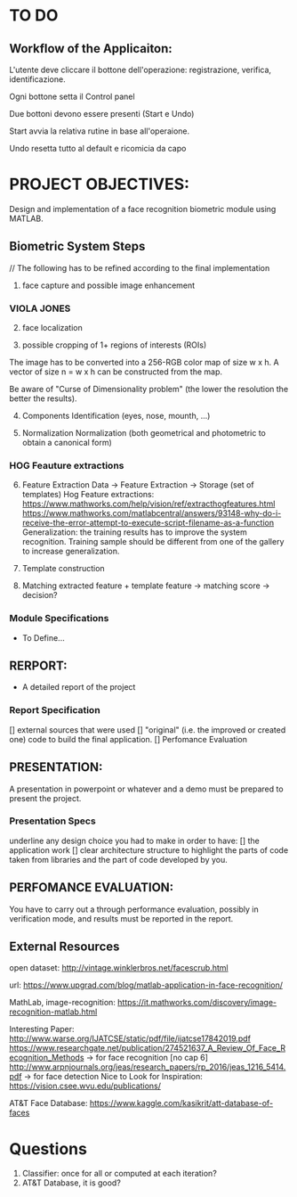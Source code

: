 # TO DO

## Workflow of the Applicaiton:
L'utente deve cliccare il bottone dell'operazione: registrazione, verifica, identificazione.

Ogni bottone setta il Control panel

Due bottoni devono essere presenti (Start e Undo)

Start avvia la relativa rutine in base all'operaione.

Undo resetta tutto al default e ricomicia da capo

# PROJECT OBJECTIVES:
Design and implementation of a face recognition biometric module using MATLAB.

## Biometric System Steps

// The following has to be refined according to the final implementation 

1. face capture and possible image enhancement


### VIOLA JONES
2. face localization

3. possible cropping of 1+ regions of interests (ROIs)

The image has to be converted into a 256-RGB color map of size w x h.
A vector of size n = w x h can be constructed from the map.

Be aware of "Curse of Dimensionality problem" (the lower the resolution the 
better the results).

4. Components Identification (eyes, nose, mounth, ...)

5. Normalization
Normalization (both geometrical and photometric to obtain a canonical form)

### HOG Feauture extractions
6. Feature Extraction
Data -> Feature Extraction -> Storage (set of templates)
Hog Feature extractions: https://www.mathworks.com/help/vision/ref/extracthogfeatures.html
			 https://www.mathworks.com/matlabcentral/answers/93148-why-do-i-receive-the-error-attempt-to-execute-script-filename-as-a-function
Generalization: the training results has to improve the system recognition.
Training sample should be different from one of the gallery to increase generalization.

7. Template construction

8. Matching
extracted feature + template feature -> matching score -> decision?


### Module Specifications
- To Define...


## RERPORT:
- A detailed report of the project

### Report Specification
[] external sources that were used
[] "original" (i.e. the improved or created one) code to build the final application. 
[] Perfomance Evaluation

## PRESENTATION:
A presentation in powerpoint or whatever and a demo must be prepared to present the
project.

### Presentation Specs
underline any design choice you had to make in order to have:
[] the application work
[] clear architecture structure to highlight the parts of code taken from libraries
and the part of code developed by you.

## PERFOMANCE EVALUATION:
You have to carry out a through performance evaluation, possibly in
verification mode, and results must be reported in the report.


## External Resources
open dataset: http://vintage.winklerbros.net/facescrub.html

url: https://www.upgrad.com/blog/matlab-application-in-face-recognition/

MathLab, image-recognition: https://it.mathworks.com/discovery/image-recognition-matlab.html

Interesting Paper: http://www.warse.org/IJATCSE/static/pdf/file/ijatcse17842019.pdf
                   https://www.researchgate.net/publication/274521637_A_Review_Of_Face_Recognition_Methods -> for face recognition [no cap 6]
                   http://www.arpnjournals.org/jeas/research_papers/rp_2016/jeas_1216_5414.pdf -> for face detection
Nice to Look for Inspiration: https://vision.csee.wvu.edu/publications/

AT&T Face Database: https://www.kaggle.com/kasikrit/att-database-of-faces

# Questions
1. Classifier: once for all or computed at each iteration?
2. AT&T Database, it is good?
